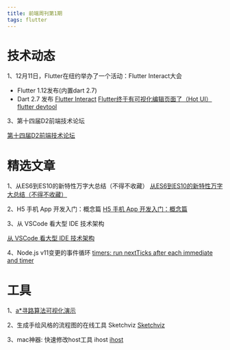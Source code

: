 ```yaml
---
title: 前端周刊第1期
tags: flutter
---
```


# 技术动态

1、12月11日，Flutter在纽约举办了一个活动：Flutter Interact大会
- Flutter 1.12发布(内置dart 2.7)
- Dart 2.7 发布
[Flutter Interact](https://youtu.be/NfNdXgJZfFo)
[Flutter终于有可视化编辑页面了（Hot UI）](https://juejin.im/post/5df88a5a5188251278699e6a)
[flutter devtool](https://flutter.dev/docs/development/tools/devtools/overview)


3、第十四届D2前端技术论坛

[第十四届D2前端技术论坛](http://d2forum.alibaba-inc.com/)



# 精选文章

1、从ES6到ES10的新特性万字大总结（不得不收藏）
[从ES6到ES10的新特性万字大总结（不得不收藏）](https://juejin.im/post/5dfa5cb86fb9a0165721db1d)

2、H5 手机 App 开发入门：概念篇
[H5 手机 App 开发入门：概念篇](http://www.ruanyifeng.com/blog/2019/12/hybrid-app-concepts.html)

3、从 VSCode 看大型 IDE 技术架构

[从 VSCode 看大型 IDE 技术架构](https://zhuanlan.zhihu.com/p/96041706)

4、Node.js v11变更的事件循环
[timers: run nextTicks after each immediate and timer](https://github.com/nodejs/node/pull/22842)

# 工具

1、[a*寻路算法可视化演示](https://sbfkcel.github.io/fast-astar/)

2、生成手绘风格的流程图的在线工具 Sketchviz
   [Sketchviz](https://sketchviz.com/new)

3、mac神器: 快速修改host工具 ihost
[ihost](https://apps.apple.com/cn/app/ihosts-etc-hosts-%E7%BC%96%E8%BE%91%E5%99%A8/id1102004240?mt=12)